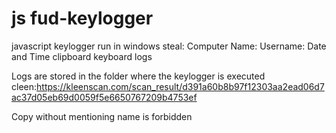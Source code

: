 # js fud-keylogger
javascript keylogger run in windows
steal: 
Computer Name: 
Username: 
Date and Time
clipboard 
keyboard logs

Logs are stored in the folder where the keylogger is executed
cleen:https://kleenscan.com/scan_result/d391a60b8b97f12303aa2ead06d7ac37d05eb69d0059f5e6650767209b4753ef

Copy without mentioning name is forbidden
